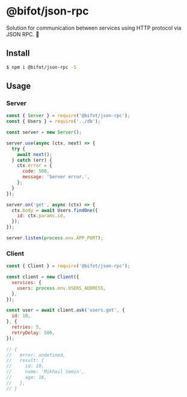 # @bifot/json-rpc

Solution for communication between services using HTTP protocol via JSON RPC. 🔬

## Install

```sh
$ npm i @bifot/json-rpc -S
```

## Usage

### Server

```js
const { Server } = require('@bifot/json-rpc');
const { Users } = require('../db');

const server = new Server();

server.use(async (ctx, next) => {
  try {
    await next();
  } catch (err) {
    ctx.error = {
      code: 500,
      message: 'Server error.',
    };
  }
});

server.on('get', async (ctx) => {
  ctx.body = await Users.findOne({
    id: ctx.params.id,
  });
});

server.listen(process.env.APP_PORT);
```

### Client

```js
const { Client } = require('@bifot/json-rpc');

const client = new Client({
  services: {
    users: process.env.USERS_ADDRESS,
  },
});

const user = await client.ask('users.get', {
  id: 10,
}, {
  retries: 5,
  retryDelay: 500,
});

// {
//   error: undefined,
//   result: {
//     id: 10,
//     name: 'Mikhail Semin',
//     age: 16,
//   },
// }
```
